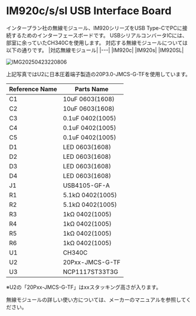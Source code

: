 # IM920c/s/sl USB Interface Board
インタープラン社の無線モジュール、IM920シリーズをUSB Type-CでPCに接続するためのインターフェースボードです。
USBシリアルコンバータICには、部室に余っていたCH340Cを使用します。
対応する無線モジュールについては以下の通りです。
|対応無線モジュール|
|---|
|IM920c|
|IM920s|
|IM920SL|

![IMG20250423220806](https://github.com/user-attachments/assets/5424542b-3edb-4f0a-a1ae-3553a594de4c)

上記写真ではU2に日本圧着端子製造の20P3.0-JMCS-G-TFを使用しています。

|Reference Name|Parts Name|
|---|---|
|C1|10uF 0603(1608)|
|C2|10uF 0603(1608)|
|C3|0.1uF 0402(1005)|
|C4|0.1uF 0402(1005)|
|C5|0.1uF 0402(1005)|
|D1|LED 0603(1608)|
|D2|LED 0603(1608)|
|D3|LED 0603(1608)|
|D4|LED 0603(1608)|
|J1|USB4105-GF-A|
|R1|5.1kΩ 0402(1005)|
|R2|5.1kΩ 0402(1005)|
|R3|1kΩ 0402(1005)|
|R4|1kΩ 0402(1005)|
|R5|1kΩ 0402(1005)|
|R6|1kΩ 0402(1005)|
|U1|CH340C|
|U2|20Pxx-JMCS-G-TF|
|U3|NCP1117ST33T3G|

※U2の「20Pxx-JMCS-G-TF」はxxスタッキング高さが入ります。

無線モジュールの詳しい使い方については、メーカーのマニュアルを参照してください。
